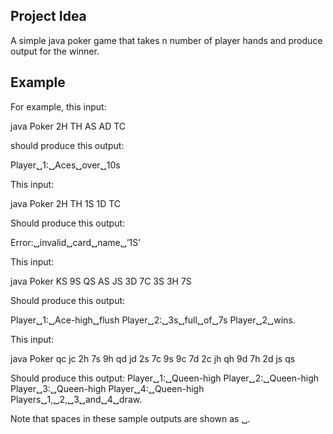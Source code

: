 ## Project Idea
A simple java poker game that takes n number of player hands and produce output for the winner.

## Example
For example, this input:

java Poker 2H TH AS AD TC

should produce this output:

Player␣1:␣Aces␣over␣10s

This input:

java Poker 2H TH 1S 1D TC

Should produce this output:

Error:␣invalid␣card␣name␣’1S’

This input:

java Poker KS 9S QS AS JS 3D 7C 3S 3H 7S

Should produce this output:

Player␣1:␣Ace-high␣flush
Player␣2:␣3s␣full␣of␣7s
Player␣2␣wins.

This input:

java Poker qc jc 2h 7s 9h qd jd 2s 7c 9s 9c 7d 2c jh qh 9d 7h 2d js qs

Should produce this output:
Player␣1:␣Queen-high
Player␣2:␣Queen-high
Player␣3:␣Queen-high
Player␣4:␣Queen-high
Players␣1,␣2,␣3␣and␣4␣draw.

Note that spaces in these sample outputs are shown as ␣.
